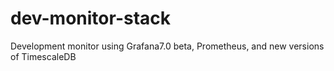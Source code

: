 # dev-monitor-stack
Development monitor using Grafana7.0 beta, Prometheus, and new versions of TimescaleDB
